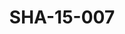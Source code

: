 ---
pid: SHA-15-007
title: SHA-15-007
language: ar
original_label: 
rights: شرحبيل احمد
location_of_original: شرحبيل احمد
photographer_or_studio: 
scanned_from: photograph 12.2 by 16.5
_date: '1962'
location: أثيوبيا، اديس ابابا
description: شرحبيل احمد واحمد مصطفى وفنانين اخر يعزفون في المسرح القومي
additional_notes: 
permission_display: 'yes'
on_server: 'no'
on_website: 'no'
permalink: /photopages/ar/SHA-15-007
layout: photo-page
---